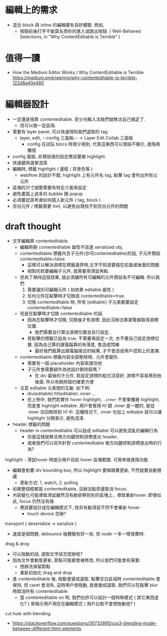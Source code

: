 # 編輯上的需求

 - 混合 block 與 inline 的編輯要有良好體驗. 例如,
   - 按鈕前後打字不能莫名奇妙的進入或跑出按鈕. ( Well-Behaved Selections, in "Why ContentEditable is Terrible" )


# 值得一讀

 - How the Medium Editor Works / Why ContentEditable is Terrible
   https://medium.engineering/why-contenteditable-is-terrible-122d8a40e480


# 編輯器設計

 - 一定還是得靠 contenteditable. 至少光輸入法我們就無法自己搞定了.
   - 但可以做一定區隔.
 - 需要有 layer panel, 可以快速得知我們選取的 tag
   - layer, edit, --config 三面板-- -> Layer Edit Collab 三面板
     - config 在試玩 blocs 時很少用到, 代表這東西可以預設不顯示, 進階再觸發
 - config 面板, 非預設值的設定應該要被 highlight.
 - 快速鍵與選單混搭
 - 編輯時, 標籤 highlight ( 邊框 / 背景色等 ) 
   - webflow 的設計不錯, highlight 上有元件名 tag, 點擊 tag 會列出所有父元件
 - 區塊的尺寸調整需要有特定介面來設定
 - 避免畫面上過多的 bubble 跟 popup
 - 必須要認真考慮如何插入新元件 ( tag, block )
 - 空白元件 / 標籤需要 hint, 以避免出現找不到空白元件的問題



# draft thought

 - 文字編輯靠 contenteditable.
   - 編輯時期 contenteditable 屬性不該進 serialized obj.
   - contenteditable 標籤內含子元件(亦可contenteditable)的話, 子元件預設 contenteditable=false
     - 這樣可以解決游標在標籤邊界時,文字不知道要插在前面或後面的問題.
     - 相對的若要編輯子元件, 就需要用滑鼠再點.
   - 但為了保持這個效果, 就必須讓所有可編輯的元件預設為不可編輯. 所以我們
     1. 需要識別可編輯元件 ( 如依靠 editable 屬性 )
     2. 任何元件在點擊時才切換成 contenteditable=true. 
     3. 切換 contenteditable 時, 所有 [editable] 子元素都要設定 contenteditable=false
   - 但是在點擊時才切換 contenteditable 的話
     - 因為在點擊時才切換, 切換後才有游標, 因此沒辦法靠瀏覽器取得游標位置.
       - 我們需要自行算出游標位置並自行設定.
     - 若點擊的標籤已設為 true, 不需要再設定一次, 亦不要自己設定游標位置. 因為自己算的跟電腦算的有落差, 會造成閃爍
       - 最好我們能算出跟電腦接近的結果, 才不會造成用戶認知上的差異.
   - contenteditable 標籤內容全部刪除時.. 元件會變形.
     - 需要有一個 placeholder 內容來撐住他
     - 子元件會需要額外為他設計刪除鈕嗎？
       - 在 div 最後的子元件, 若設定游標的程式沒寫好, 游標不容易移到他後面. 所以有刪除鈕的確更方便
   - 注意 editable 元素間的互動. 如下例:
     - div(editable)
         h1(editable)
         .inner ...
     - 在上例中, 我們若實作 hover highlight, `.inner` 不會單獨被 highlight, 而是會 highlight editable.
       用戶會覺得 h1 跟 .inner 是一體的, 能從 .inner 往回刪除到 h1 中.
       這種情況下, .inner 也加上 editable 就可以讓 highlight 分開表示, 避免混淆.
 - header 標籤的問題
   - header in contenteditable 可以設成 editable 可以避免混亂的編輯行為
     - 但是這樣就無法用方向鍵控制游標進出 header.
     - 或者我們可以另外針對 contenteditable 做方向鍵控制游標進出時的行為?

highlight - 滑鼠hover 時提示用戶目前 hover 區塊範圍. 可用來做進階功能
 - 編輯會影響 div bounding box, 所以 highlight 要嘛跟著更新, 不然就要自動隱藏
   - 更新方式: 1. watch, 2. polling
 - 如果整個框都是 contenteditable, 沒辦法點旁邊取消 focus.
 - 內容變化可能導致滑鼠雖然沒有動卻移到別的區塊上，導致重新hover. 即便如此, focus 仍然沒有換.
   - 應該要設計成在編輯模式下, 除非有動滑鼠不然不會重新 hover
     - touch device 怎辦?

transport ( deserialize -> serialize )
 - 速度是個問題. debounce 後體驗有好一些, 但 node 一多一樣很費時.

drag & drop
 - 可以拖動的話, 選取文字該怎麼辦呢?
 - 因為文件會動態更新, 節點可能都會被修改, 所以我們可能會有需要:
   - 想辦法保留節點
   - 重新初始化 drag and drop
 - 進 contenteditable 後, 拖動會變成選取. 點擊空白區域時 contenteditable 會保持, 但 caret 會消失, 
   這時用戶想拖動, 就會變成選取. 我們可以在點擊 blur 時取消所有 contenteditable
   - 當 contenteditable on 時, 我們也許可以設計一個特殊模式 ( 其它東西虛化? )
     來暗示用戶現在在編輯模式 ( 用戶比較不會想拖動他? )

cut hole with blending 
 - https://stackoverflow.com/questions/30732695/css3-blending-mode-between-different-html-elements

